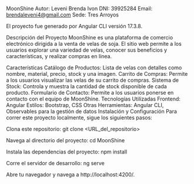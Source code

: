 MoonShine
Autor: Leveni Brenda Ivon
DNI: 39925284
Email: brendaleveni4@gmail.com
Sede: Tres Arroyos

El proyecto fue generado por Angular CLI versión 17.3.8.

Descripción del Proyecto
MoonShine es una plataforma de comercio electrónico dirigida a la venta de velas de soja. El sitio web permite a los usuarios explorar una variedad de velas, conocer sus beneficios y características, y realizar compras en línea.

Características
Catálogo de Productos: Lista de velas con detalles como nombre, material, precio, stock y una imagen.
Carrito de Compras: Permite a los usuarios visualizar las velas de su carrito de compras.
Sistema de Stock: Controla y muestra la cantidad de stock disponible de cada producto.
Formulario de Contacto: Permite a los usuarios ponerse en contacto con el equipo de MoonShine.
Tecnologías Utilizadas
Frontend: Angular
Estilos: Bootstrap, CSS
Otras Herramientas: Angular CLI, Observables para la gestión de datos
Instalación y Configuración
Para correr este proyecto localmente, sigue los siguientes pasos:

Clona este repositorio:
git clone <URL_del_repositorio>

Navega al directorio del proyecto:
cd MoonShine

Instala las dependencias del proyecto:
npm install

Corre el servidor de desarrollo:
ng serve

Abre tu navegador y navega a http://localhost:4200/.
